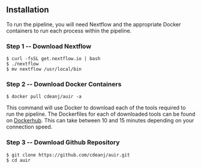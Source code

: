 Installation
------------

To run the pipeline, you will need Nextflow and the appropriate Docker containers to run each process within the pipeline.

### Step 1 -- Download Nextflow
```
$ curl -fsSL get.nextflow.io | bash
$ ./nextflow
$ mv nextflow /usr/local/bin
```

### Step 2 -- Download Docker Containers
```
$ docker pull cdeanj/auir -a 
```
This command will use Docker to download each of the tools required to run the pipeline. The Dockerfiles for each of downloaded tools can be found on [Dockerhub](https://hub.docker.com/r/cdeanj/auir/). This can take between 10 and 15 minutes depending on your connection speed.

### Step 3 -- Download Github Repository
```
$ git clone https://github.com/cdeanj/auir.git
$ cd auir
```
